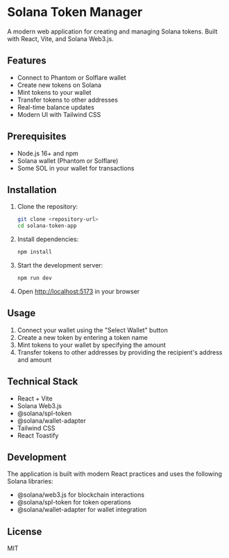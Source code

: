 # Solana Token Manager

A modern web application for creating and managing Solana tokens. Built with React, Vite, and Solana Web3.js.

## Features

- Connect to Phantom or Solflare wallet
- Create new tokens on Solana
- Mint tokens to your wallet
- Transfer tokens to other addresses
- Real-time balance updates
- Modern UI with Tailwind CSS

## Prerequisites

- Node.js 16+ and npm
- Solana wallet (Phantom or Solflare)
- Some SOL in your wallet for transactions

## Installation

1. Clone the repository:
   ```bash
   git clone <repository-url>
   cd solana-token-app
   ```

2. Install dependencies:
   ```bash
   npm install
   ```

3. Start the development server:
   ```bash
   npm run dev
   ```

4. Open [http://localhost:5173](http://localhost:5173) in your browser

## Usage

1. Connect your wallet using the "Select Wallet" button
2. Create a new token by entering a token name
3. Mint tokens to your wallet by specifying the amount
4. Transfer tokens to other addresses by providing the recipient's address and amount

## Technical Stack

- React + Vite
- Solana Web3.js
- @solana/spl-token
- @solana/wallet-adapter
- Tailwind CSS
- React Toastify

## Development

The application is built with modern React practices and uses the following Solana libraries:
- @solana/web3.js for blockchain interactions
- @solana/spl-token for token operations
- @solana/wallet-adapter for wallet integration

## License

MIT
